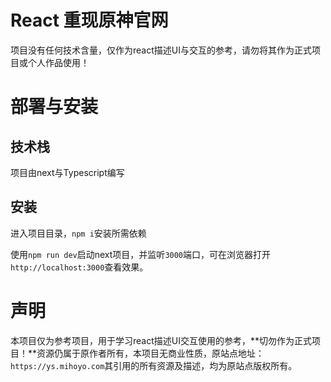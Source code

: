 # React 重现原神官网

项目没有任何技术含量，仅作为react描述UI与交互的参考，请勿将其作为正式项目或个人作品使用！

# 部署与安装

## 技术栈

项目由next与Typescript编写

## 安装

进入项目目录，`npm i`安装所需依赖


使用`npm run dev`启动next项目，并监听`3000`端口，可在浏览器打开`http://localhost:3000`查看效果。

# 声明

本项目仅为参考项目，用于学习react描述UI交互使用的参考，**切勿作为正式项目！**资源仍属于原作者所有，本项目无商业性质，原站点地址：`https://ys.mihoyo.com`其引用的所有资源及描述，均为原站点版权所有。